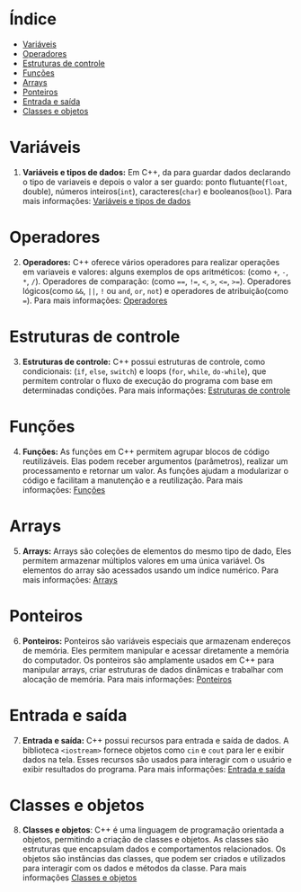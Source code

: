 # Índice
+ [Variáveis](#variaveis)
+ [Operadores](#operadores)
+ [Estruturas de controle](#estruturas)
+ [Funções](#funcoes)
+ [Arrays](#arrays)
+ [Ponteiros](#ponteiros)
+ [Entrada e saída](#entradaesaida)
+ [Classes e objetos](#classeseobjetos)


# <a name="variaveis"></a>Variáveis
1. **Variáveis e tipos de dados:** Em C++, da para guardar dados declarando
o tipo de variaveis e depois o valor a ser guardo:
ponto flutuante(`float`, double), números inteiros(`int`),
caracteres(`char`) e booleanos(`bool`).
Para mais informações: [Variáveis e tipos de dados](variaveis.md)

# <a name="operadores"></a>Operadores
2. **Operadores:** C++ oferece vários operadores para realizar operações em
variaveis e valores: alguns exemplos de ops aritméticos: (como `+`, `-`, `*`, `/`).
Operadores de comparação: (como `==`, `!=`, `<`, `>`, `<=`, `>=`).
Operadores lógicos(como `&&`, `||`, `!` ou `and`, `or`, `not`) e operadores de atribuição(como `=`).
Para mais informações: [Operadores](operadores.md)

# <a name="estruturas"></a>Estruturas de controle
3. **Estruturas de controle:** C++ possui estruturas de controle, como condicionais:
(`if`, `else`, `switch`) e loops (`for`, `while`, `do-while`), que permitem controlar o fluxo de
execução do programa com base em determinadas condições.
Para mais informações: [Estruturas de controle](estruturasControle.md)

# <a name="funcoes"></a>Funções
4. **Funções:** As funções em C++ permitem agrupar blocos de código reutilizáveis.
Elas podem receber argumentos (parâmetros), realizar um processamento e retornar um valor.
As funções ajudam a modularizar o código e facilitam a manutenção e a reutilização.
Para mais informações: [Funções](funcoes.md)

# <a name="arrays"></a>Arrays
5. **Arrays:** Arrays são coleções de elementos do mesmo tipo de dado, Eles permitem armazenar
múltiplos valores em uma única variável.
Os elementos do array são acessados usando um índice numérico.
Para mais informações: [Arrays](arrays.md)

# <a name="ponteiros"></a>Ponteiros
6. **Ponteiros:** Ponteiros são variáveis especiais que armazenam endereços de memória. Eles
permitem manipular e acessar diretamente a memória do computador. Os ponteiros são amplamente
usados em C++ para manipular arrays, criar estruturas de dados dinâmicas e trabalhar com alocação de
memória.
Para mais informações: [Ponteiros](ponteiros.md)

# <a name="entradaesaida"></a>Entrada e saída
7. **Entrada e saída:** C++ possui recursos para entrada e saída de dados. A biblioteca `<iostream>` fornece
objetos como `cin` e `cout` para ler e exibir dados na tela. Esses recursos são usados para interagir
com o usuário e exibir resultados do programa.
Para mais informações: [Entrada e saída](entradasaida.md)

# <a name="classeseobjetos"></a>Classes e objetos
8. **Classes e objetos**: C++ é uma linguagem de programação orientada a objetos, permitindo a criação
de classes e objetos. As classes são estruturas que encapsulam dados e comportamentos relacionados. Os
objetos são instâncias das classes, que podem ser criados e utilizados para interagir com os dados e
métodos da classe.
Para mais informações [Classes e objetos](classeseobjetos.md)
